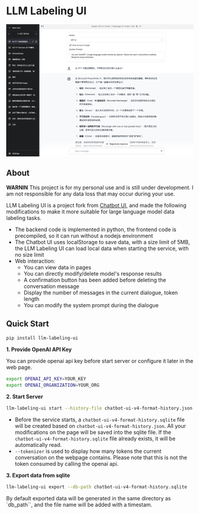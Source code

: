 # LLM Labeling UI

![LLM Labeling UI](./images/screenshot.png)

## About

**WARNIN** This project is for my personal use and is still under development. I am not responsible for any data loss that may occur during your use.

LLM Labeling UI is a project fork from [Chatbot UI](https://github.com/mckaywrigley/chatbot-ui), and made the following modifications to make it more suitable for large language model data labeling tasks.

- The backend code is implemented in python, the frontend code is precompiled, so it can run without a nodejs environment
- The Chatbot UI uses localStorage to save data, with a size limit of 5MB, the LLM Labeling UI can load local data when starting the service, with no size limit
- Web interaction:
  - You can view data in pages
  - You can directly modify/delete model's response results
  - A confirmation button has been added before deleting the conversation message
  - Display the number of messages in the current dialogue, token length
  - You can modify the system prompt during the dialogue

## Quick Start

```bash
pip install llm-labeling-ui
```

**1. Provide OpenAI API Key**

You can provide openai api key before start server or configure it later in the web page.

```bash
export OPENAI_API_KEY=YOUR_KEY
export OPENAI_ORGANIZATION=YOUR_ORG
```

**2. Start Server**

```bash
llm-labeling-ui start --history-file chatbot-ui-v4-format-history.json --tokenizer meta-llama/Llama-2-7b
```

- Before the service starts, a `chatbot-ui-v4-format-history.sqlite` file will be created based on `chatbot-ui-v4-format-history.json`. All your modifications on the page will be saved into the sqlite file. If the `chatbot-ui-v4-format-history.sqlite` file already exists, it will be automatically read.
- `--tokenizer` is used to display how many tokens the current conversation on the webpage contains. Please note that this is not the token consumed by calling the openai api.

**3. Export data from sqlite**

```bash
llm-labeling-ui export --db-path chatbot-ui-v4-format-history.sqlite
```

By default exported data will be generated in the same directory as `db_path``, and the file name will be added with a timestam.
